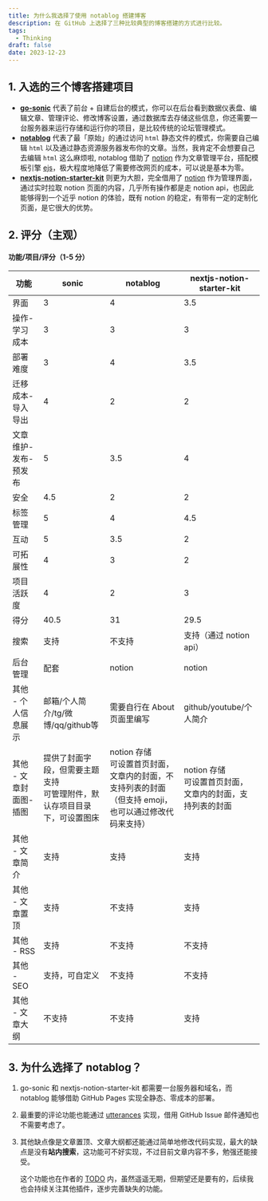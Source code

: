 ```yaml
---
title: 为什么我选择了使用 notablog 搭建博客
description: 在 GitHub 上选择了三种比较典型的博客搭建的方式进行比较。
tags:
  - Thinking
draft: false
date: 2023-12-23
---
```

## 1. **入选的三个博客搭建项目**

- **[go-sonic](https://github.com/go-sonic/sonic)** 代表了前台 + 自建后台的模式，你可以在后台看到数据仪表盘、编辑文章、管理评论、修改博客设置，通过数据库去存储这些信息，你还需要一台服务器来运行存储和运行你的项目，是比较传统的论坛管理模式。
- **[notablog](https://github.com/dragonman225/notablog)** 代表了最「原始」的通过访问 `html` 静态文件的模式，你需要自己编辑 `html` 以及通过静态资源服务器发布你的文章。当然，我肯定不会想要自己去编辑 `html` 这么麻烦啦, notablog 借助了 [notion](https://www.notion.so/product) 作为文章管理平台，搭配模板引擎 [ejs](https://ejs.co/)，极大程度地降低了需要修改网页的成本，可以说是基本为零。
- [**nextjs-notion-starter-kit**](https://github.com/transitive-bullshit/nextjs-notion-starter-kit) 则更为大胆，完全借用了 [notion](https://www.notion.so/product) 作为管理界面，通过实时拉取 notion 页面的内容，几乎所有操作都是走 notion api，也因此能够得到一个近乎 notion 的体验，既有 notion 的稳定，有带有一定的定制化页面，是它很大的优势。

## 2. 评分（主观）

#### 功能/项目/评分（1-5 分）

| 功能            | sonic                                    | notablog                                                      | nextjs-notion-starter-kit            |
| ------------- | ---------------------------------------- | ------------------------------------------------------------- | ------------------------------------ |
| 界面            | 3                                        | 4                                                             | 3.5                                  |
| 操作-学习成本       | 3                                        | 3                                                             | 3                                    |
| 部署难度          | 3                                        | 4                                                             | 3.5                                  |
| 迁移成本-导入导出     | 4                                        | 2                                                             | 2                                    |
| 文章维护-发布-预发布   | 5                                        | 3.5                                                           | 4                                    |
| 安全            | 4.5                                      | 2                                                             | 2                                    |
| 标签管理          | 5                                        | 4                                                             | 4.5                                  |
| 互动            | 5                                        | 3.5                                                           | 2                                    |
| 可拓展性          | 4                                        | 3                                                             | 2                                    |
| 项目活跃度         | 4                                        | 2                                                             | 3                                    |
| 得分            | 40.5                                     | 31                                                            | 29.5                                 |
| 搜索            | 支持                                       | 不支持                                                           | 支持（通过 notion api）                    |
| 后台管理          | 配套                                       | notion                                                        | notion                               |
| 其他 - 个人信息展示   | 邮箱/个人简介/tg/微博/qq/github等                 | 需要自行在 About 页面里编写                                             | github/youtube/个人简介                  |
| 其他 - 文章封面图-插图 | 提供了封面字段，但需要主题支持 <br>可管理附件，默认存项目目录下，可设置图床 | notion 存储 <br>可设置首页封面，文章内的封面，不支持列表的封面（但支持 emoji，也可以通过修改代码来支持） | notion 存储 <br>可设置首页封面，文章内的封面，支持列表的封面 |
| 其他 - 文章简介     | 支持                                       | 支持                                                            | 支持                                   |
| 其他 - 文章置顶     | 支持                                       | 不支持                                                           | 支持                                   |
| 其他 - RSS      | 支持                                       | 不支持                                                           | 不支持                                  |
| 其他 - SEO      | 支持，可自定义                                  | 不支持                                                           | 不支持                                  |
| 其他 - 文章大纲     | 不支持                                      | 不支持                                                           | 支持                                   |

## 3. 为什么选择了 notablog？

1. go-sonic 和 nextjs-notion-starter-kit 都需要一台服务器和域名，而 notablog 能够借助 GitHub Pages 实现全静态、零成本的部署。
2. 最重要的评论功能也能通过 [utterances](https://utteranc.es/) 实现，借用 GitHub Issue 邮件通知也不需要考虑了。
3. 其他缺点像是文章置顶、文章大纲都还能通过简单地修改代码实现，最大的缺点是没有**站内搜索**，这功能可不好实现，不过目前文章内容不多，勉强还能接受。

   这个功能也在作者的 [TODO](https://dragonman225.js.org/notablog-stat.html) 内，虽然遥遥无期，但期望还是要有的，后续我也会持续关注其他插件，逐步完善缺失的功能。
